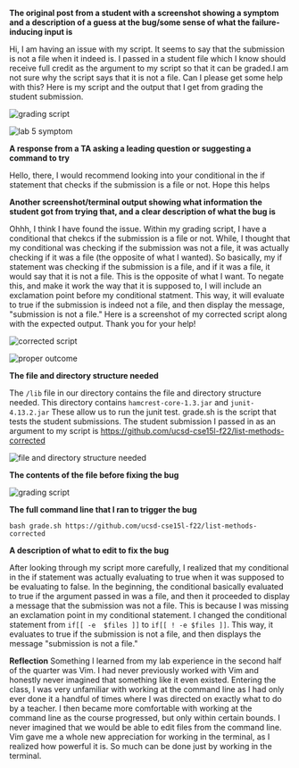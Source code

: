 **The original post from a student with a screenshot showing a symptom and a description of a guess at the bug/some sense of what the failure-inducing input is**


Hi, I am having an issue with my script. It seems to say that the submission is not a file when it indeed is. I passed in a student file which I know should receive full credit as the argument to my script so that it can be graded.I am not sure why the script says that it is not a file. Can I please get some help with this? Here is my script and the output that I get from grading the student submission.

![grading script](https://github.com/EmilyGorial1/cse15l-lab-reports/assets/146862114/b76101f7-7988-4fbc-801c-6c74c9a4e622)

![lab 5 symptom](https://github.com/EmilyGorial1/cse15l-lab-reports/assets/146862114/bc7f538a-7875-486d-a3bf-b469b05e6d9d)


**A response from a TA asking a leading question or suggesting a command to try**

Hello, there, I would recommend looking into your conditional in the if statement that checks if the submission is a file or not. Hope this helps

**Another screenshot/terminal output showing what information the student got from trying that, and a clear description of what the bug is**

Ohhh, I think I have found the issue. Within my grading script, I have a conditional that chekcs if the submission is a file or not. While, I thought that my conditional was checking if the submission was not a file, it was actually checking if it was a file (the opposite of what I wanted). So basically, my if statement was checking if the submission is a file, and if it was a file, it would say that it is not a file. This is the opposite of what I want. To negate this, and make it work the way that it is supposed to, I will include an exclamation point before my conditional statment. This way, it will evaluate to true if the submission is indeed not a file, and then display the message, "submission is not a file." Here is a screenshot of my corrected script along with the expected output. Thank you for your help!

![corrected script](https://github.com/EmilyGorial1/cse15l-lab-reports/assets/146862114/c6462290-b482-471f-863d-707d62ce3075)

![proper outcome](https://github.com/EmilyGorial1/cse15l-lab-reports/assets/146862114/31fc8002-a8df-4936-95b9-238e0c2a6151)

**The file and directory structure needed**

The ``` /lib ``` file in our directory contains the file and directory structure needed. This directory contains ``` hamcrest-core-1.3.jar ``` and ``` junit-4.13.2.jar ``` 
These allow us to run the junit test. grade.sh is the script that tests the student submissions. The student submission I passed in as an argument to my script is 
https://github.com/ucsd-cse15l-f22/list-methods-corrected

![file and directory structure needed](https://github.com/EmilyGorial1/cse15l-lab-reports/assets/146862114/1560251c-f98c-42a2-b6e7-67305ef79ff7)

**The contents of the file before fixing the bug**

![grading script](https://github.com/EmilyGorial1/cse15l-lab-reports/assets/146862114/2febf36f-ce38-4eaf-8b34-1be39135ea9f)

**The full command line that I ran to trigger the bug**

``` bash grade.sh https://github.com/ucsd-cse15l-f22/list-methods-corrected ```

**A description of what to edit to fix the bug**

After looking through my script more carefully, I realized that my conditional in the if statement was actually evaluating to true when it was supposed to be evaluating to false. In the beginning, the conditional basically evaluated to true if the argument passed in was a file, and then it proceeded to display a message that the submission was not a file. This is because I was missing an exclamation point in my conditional statement. I changed the conditional statement from ``` if[[ -e  $files ]] ``` to ``` if[[ ! -e $files ]] ```. This way, it evaluates to true if the submission is not a file, and then displays the message "submission is not a file."

**Reflection**
Something I learned from my lab experience in the second half of the quarter was Vim. I had never previously worked with Vim and honestly never imagined that something like it even existed. Entering the class, I was very unfamiliar with working at the command line as I had only ever done it a handful of times where I was directed on exactly what to do by a teacher. I then became more comfortable with working at the command line as the course progressed, but only within certain bounds. I never imagined that we would be able to edit files from the command line. Vim gave me a whole new appreciation for working in the terminal, as I realized how powerful it is. So much can be done just by working in the terminal. 

